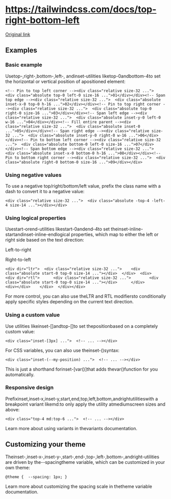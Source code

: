 # https://tailwindcss.com/docs/top-right-bottom-left

[Original link](https://tailwindcss.com/docs/top-right-bottom-left)

## Examples

### Basic example

Usetop-<number>,right-<number>,bottom-<number>,left-<number>, andinset-<number>utilities liketop-0andbottom-4to set the horizontal or vertical position of apositioned element:

```
<!-- Pin to top left corner --><div class="relative size-32 ...">  <div class="absolute top-0 left-0 size-16 ...">01</div></div><!-- Span top edge --><div class="relative size-32 ...">  <div class="absolute inset-x-0 top-0 h-16 ...">02</div></div><!-- Pin to top right corner --><div class="relative size-32 ...">  <div class="absolute top-0 right-0 size-16 ...">03</div></div><!-- Span left edge --><div class="relative size-32 ...">  <div class="absolute inset-y-0 left-0 w-16 ...">04</div></div><!-- Fill entire parent --><div class="relative size-32 ...">  <div class="absolute inset-0 ...">05</div></div><!-- Span right edge --><div class="relative size-32 ...">  <div class="absolute inset-y-0 right-0 w-16 ...">06</div></div><!-- Pin to bottom left corner --><div class="relative size-32 ...">  <div class="absolute bottom-0 left-0 size-16 ...">07</div></div><!-- Span bottom edge --><div class="relative size-32 ...">  <div class="absolute inset-x-0 bottom-0 h-16 ...">08</div></div><!-- Pin to bottom right corner --><div class="relative size-32 ...">  <div class="absolute right-0 bottom-0 size-16 ...">09</div></div>
```

### Using negative values

To use a negative top/right/bottom/left value, prefix the class name with a dash to convert it to a negative value:

```
<div class="relative size-32 ...">  <div class="absolute -top-4 -left-4 size-14 ..."></div></div>
```

### Using logical properties

Usestart-<number>orend-<number>utilities likestart-0andend-4to set theinset-inline-startandinset-inline-endlogical properties, which map to either the left or right side based on the text direction:

Left-to-right

Right-to-left

```
<div dir="ltr">  <div class="relative size-32 ...">    <div class="absolute start-0 top-0 size-14 ..."></div>  </div>  <div>    <div dir="rtl">      <div class="relative size-32 ...">        <div class="absolute start-0 top-0 size-14 ..."></div>      </div>      <div></div>    </div>  </div></div>
```

For more control, you can also use theLTR and RTL modifiersto conditionally apply specific styles depending on the current text direction.

### Using a custom value

Use utilities likeinset-[<value>]andtop-[<value>]to set thepositionbased on a completely custom value:

```
<div class="inset-[3px] ...">  <!-- ... --></div>
```

For CSS variables, you can also use theinset-(<custom-property>)syntax:

```
<div class="inset-(--my-position) ...">  <!-- ... --></div>
```

This is just a shorthand forinset-[var(<custom-property>)]that adds thevar()function for you automatically.

### Responsive design

Prefixinset,inset-x,inset-y,start,end,top,left,bottom,andrightutilitieswith a breakpoint variant likemd:to only apply the utility atmediumscreen sizes and above:

```
<div class="top-4 md:top-6 ...">  <!-- ... --></div>
```

Learn more about using variants in thevariants documentation.

## Customizing your theme

Theinset-<number>,inset-x-<number>,inset-y-<number>,start-<number>,end-<number>,top-<number>,left-<number>,bottom-<number>,andright-<number>utilities are driven by the--spacingtheme variable, which can be customized in your own theme:

```
@theme {  --spacing: 1px; }
```

Learn more about customizing the spacing scale in thetheme variable documentation.
